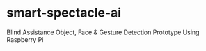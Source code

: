 # smart-spectacle-ai
Blind Assistance Object, Face &amp; Gesture Detection Prototype Using Raspberry Pi
